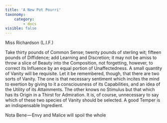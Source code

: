 ```yaml
---
title: 'A New Pot Pourri'
taxonomy:
    category:
        - docs
visible: false
---
```


<div class="author">Miss Richardson (L.I.F.)</div>

Take thirty pounds of Common Sense; twenty pounds of sterling wit; fifteen pounds of Diffidence; add Learning and Discretion; it may not be amiss to throw a slice of Beauty into the Composition, not forgetting, however, to correct its Influence by an equal portion of Unaffectedness. A small quantity of Vanity will be requisite. Let it be remembered, though, that there are two sorts of Vanity. The one is that necessary sentiment which incites the mind to exertion by giving to it a consciousness of its Capabilities, and an idea of the Utility of its Attainments. The other knows no Stimulus but that which has its Origin in a Thirst for Admiration. It is, of course, unnecessary to say which of these two species of Vanity should be selected. A good Temper is an indispensable Ingredient.

Nota Bene — Envy and Malice will spoil the whole